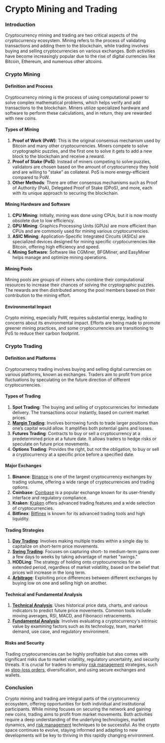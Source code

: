 # Crypto Mining and Trading

### Introduction

Cryptocurrency mining and trading are two critical aspects of the cryptocurrency ecosystem. Mining refers to the process of validating transactions and adding them to the blockchain, while trading involves buying and selling cryptocurrencies on various exchanges. Both activities have become increasingly popular due to the rise of digital currencies like Bitcoin, Ethereum, and numerous other altcoins.

### Crypto Mining

#### Definition and Process
Cryptocurrency mining is the process of using computational power to solve complex mathematical problems, which helps verify and add transactions to the blockchain. Miners utilize specialized hardware and software to perform these calculations, and in return, they are rewarded with new coins.

#### Types of Mining

1. **Proof of Work (PoW)**: This is the original consensus mechanism used by Bitcoin and many other cryptocurrencies. Miners compete to solve cryptographic puzzles, and the first one to solve it gets to add a new block to the blockchain and receive a reward.
2. **Proof of Stake (PoS)**: Instead of miners competing to solve puzzles, validators are chosen based on the amount of cryptocurrency they hold and are willing to "stake" as collateral. PoS is more energy-efficient compared to PoW.
3. **Other Methods**: There are other consensus mechanisms such as Proof of Authority (PoA), Delegated Proof of Stake (DPoS), and more, each with its unique approach to securing the blockchain.

#### Mining Hardware and Software

1. **CPU Mining**: Initially, mining was done using CPUs, but it is now mostly obsolete due to low efficiency.
2. **GPU Mining**: Graphics Processing Units (GPUs) are more efficient than CPUs and are commonly used for mining various cryptocurrencies.
3. **ASIC Mining**: Application-Specific Integrated Circuits (ASICs) are specialized devices designed for mining specific cryptocurrencies like Bitcoin, offering high efficiency and speed.
4. **Mining Software**: Software like CGMiner, BFGMiner, and EasyMiner helps manage and optimize mining operations.

#### Mining Pools

Mining pools are groups of miners who combine their computational resources to increase their chances of solving the cryptographic puzzles. The rewards are then distributed among the pool members based on their contribution to the mining effort.

#### Environmental Impact

Crypto mining, especially PoW, requires substantial energy, leading to concerns about its environmental impact. Efforts are being made to promote greener mining practices, and some cryptocurrencies are transitioning to PoS to reduce their carbon footprint.

### Crypto Trading

#### Definition and Platforms
Cryptocurrency trading involves buying and selling digital currencies on various platforms, known as exchanges. Traders aim to profit from price fluctuations by speculating on the future direction of different cryptocurrencies.

#### Types of Trading

1. **Spot Trading**: The buying and selling of cryptocurrencies for immediate delivery. The transactions occur instantly, based on current market prices.
2. **[Margin Trading](../m/margin_trading.md)**: Involves borrowing funds to trade larger positions than one’s capital would allow. It amplifies both potential gains and losses.
3. **Futures Trading**: Contracts to buy or sell a cryptocurrency at a predetermined price at a future date. It allows traders to hedge risks or speculate on future price movements.
4. **Options Trading**: Provides the right, but not the obligation, to buy or sell a cryptocurrency at a specific price before a specified date.

#### Major Exchanges

1. **Binance**: [Binance](https://www.binance.com/) is one of the largest cryptocurrency exchanges by trading volume, offering a wide range of cryptocurrencies and trading options.
2. **Coinbase**: [Coinbase](https://www.coinbase.com/) is a popular exchange known for its user-friendly interface and regulatory compliance.
3. **Kraken**: [Kraken](https://www.kraken.com/) offers advanced trading features and a wide selection of cryptocurrencies.
4. **Bitfinex**: [Bitfinex](https://www.bitfinex.com/) is known for its advanced trading tools and high liquidity.

#### Trading Strategies

1. **[Day Trading](../d/day_trading.md)**: Involves making multiple trades within a single day to capitalize on short-term price movements.
2. **[Swing Trading](../s/swing_trading.md)**: Focuses on capturing short- to medium-term gains over a few days to weeks by taking advantage of market "swings."
3. **HODLing**: The strategy of holding onto cryptocurrencies for an extended period, regardless of market volatility, based on the belief that prices will increase in the long term.
4. **[Arbitrage](../a/arbitrage.md)**: Exploiting price differences between different exchanges by buying low on one and selling high on another.

#### Technical and Fundamental Analysis

1. **[Technical Analysis](../t/technical_analysis.md)**: Uses historical price data, charts, and various indicators to predict future price movements. Common tools include moving averages, RSI, MACD, and Fibonacci retracements.
2. **[Fundamental Analysis](../f/fundamental_analysis.md)**: Involves evaluating a cryptocurrency's intrinsic value by examining factors such as its technology, team, market demand, use case, and regulatory environment.

#### Risks and Security

Trading cryptocurrencies can be highly profitable but also comes with significant risks due to market volatility, regulatory uncertainty, and security threats. It is crucial for traders to employ [risk management](../r/risk_management.md) strategies, such as [stop-loss orders](../s/stop-loss_orders.md), diversification, and using secure exchanges and wallets.

### Conclusion

Crypto mining and trading are integral parts of the cryptocurrency ecosystem, offering opportunities for both individual and institutional participants. While mining focuses on securing the network and gaining new coins, trading aims to profit from market movements. Both activities require a deep understanding of the underlying technologies, market dynamics, and [risk management](../r/risk_management.md) techniques to be successful. As the crypto space continues to evolve, staying informed and adapting to new developments will be key to thriving in this rapidly changing environment.
